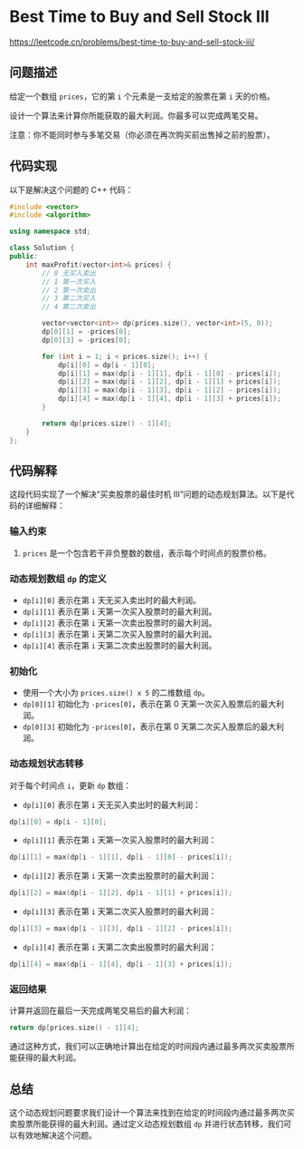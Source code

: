 # Best Time to Buy and Sell Stock III

https://leetcode.cn/problems/best-time-to-buy-and-sell-stock-iii/

## 问题描述

给定一个数组 `prices`，它的第 `i` 个元素是一支给定的股票在第 `i` 天的价格。

设计一个算法来计算你所能获取的最大利润。你最多可以完成两笔交易。

注意：你不能同时参与多笔交易（你必须在再次购买前出售掉之前的股票）。

## 代码实现

以下是解决这个问题的 C++ 代码：

```cpp
#include <vector>
#include <algorithm>

using namespace std;

class Solution {
public:
    int maxProfit(vector<int>& prices) {
        // 0 无买入卖出
        // 1 第一次买入
        // 2 第一次卖出
        // 3 第二次买入
        // 4 第二次卖出

        vector<vector<int>> dp(prices.size(), vector<int>(5, 0));
        dp[0][1] = -prices[0];
        dp[0][3] = -prices[0];

        for (int i = 1; i < prices.size(); i++) {
            dp[i][0] = dp[i - 1][0];
            dp[i][1] = max(dp[i - 1][1], dp[i - 1][0] - prices[i]);
            dp[i][2] = max(dp[i - 1][2], dp[i - 1][1] + prices[i]);
            dp[i][3] = max(dp[i - 1][3], dp[i - 1][2] - prices[i]);
            dp[i][4] = max(dp[i - 1][4], dp[i - 1][3] + prices[i]);
        }

        return dp[prices.size() - 1][4];
    }
};
```

## 代码解释

这段代码实现了一个解决“买卖股票的最佳时机 III”问题的动态规划算法。以下是代码的详细解释：

### 输入约束

1. `prices` 是一个包含若干非负整数的数组，表示每个时间点的股票价格。

### 动态规划数组 `dp` 的定义

- `dp[i][0]` 表示在第 `i` 天无买入卖出时的最大利润。
- `dp[i][1]` 表示在第 `i` 天第一次买入股票时的最大利润。
- `dp[i][2]` 表示在第 `i` 天第一次卖出股票时的最大利润。
- `dp[i][3]` 表示在第 `i` 天第二次买入股票时的最大利润。
- `dp[i][4]` 表示在第 `i` 天第二次卖出股票时的最大利润。

### 初始化

- 使用一个大小为 `prices.size() x 5` 的二维数组 `dp`。
- `dp[0][1]` 初始化为 `-prices[0]`，表示在第 0 天第一次买入股票后的最大利润。
- `dp[0][3]` 初始化为 `-prices[0]`，表示在第 0 天第二次买入股票后的最大利润。

### 动态规划状态转移

对于每个时间点 `i`，更新 `dp` 数组：

- `dp[i][0]` 表示在第 `i` 天无买入卖出时的最大利润：

```cpp
dp[i][0] = dp[i - 1][0];
```

- `dp[i][1]` 表示在第 `i` 天第一次买入股票时的最大利润：

```cpp
dp[i][1] = max(dp[i - 1][1], dp[i - 1][0] - prices[i]);
```

- `dp[i][2]` 表示在第 `i` 天第一次卖出股票时的最大利润：

```cpp
dp[i][2] = max(dp[i - 1][2], dp[i - 1][1] + prices[i]);
```

- `dp[i][3]` 表示在第 `i` 天第二次买入股票时的最大利润：

```cpp
dp[i][3] = max(dp[i - 1][3], dp[i - 1][2] - prices[i]);
```

- `dp[i][4]` 表示在第 `i` 天第二次卖出股票时的最大利润：

```cpp
dp[i][4] = max(dp[i - 1][4], dp[i - 1][3] + prices[i]);
```

### 返回结果

计算并返回在最后一天完成两笔交易后的最大利润：

```cpp
return dp[prices.size() - 1][4];
```

通过这种方式，我们可以正确地计算出在给定的时间段内通过最多两次买卖股票所能获得的最大利润。

## 总结

这个动态规划问题要求我们设计一个算法来找到在给定的时间段内通过最多两次买卖股票所能获得的最大利润。通过定义动态规划数组 `dp` 并进行状态转移，我们可以有效地解决这个问题。